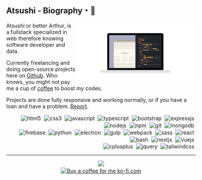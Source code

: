 ## Atsushi - Biography・👋

<img align="right" src="https://raw.githubusercontent.com/Diego-DevsS/Diego-DevsS/main/image/gg.gif" height="160px" />

Atsushi or better Arthur, is a fullstack specialized in web therefore knowing software developer and data.

Currently freelancing and doing open-source projects here on <a href="https://github.com/">Github</a>. Who knows, you might not pay me a cup of <a href="https://ko-fi.com/atsushisushi" target="_blank">coffee</a> to boost my codes.

Projects are done fully responsive and working normally, or if you have a loan and have a problem. <a href="https://github.com/Dev-Atsushi/">Report</a>.

<div align="right" width="700">
    <img align="center" src="https://i.imgur.com/hkpVEvr.png" title="html5" width="25"/>&nbsp;
    <img align="center" src="https://i.imgur.com/nxsNQ9M.png" title="css3" width="25"/>&nbsp;
    <img align="center" src="https://i.imgur.com/AsQqunT.png" title="javascript"width="25"/>&nbsp;
    <img align="center" src="https://i.imgur.com/JxP3cZE.png" title="typescript" width="25"/>&nbsp;
    <img align="center" src="https://i.imgur.com/YWkyeFO.png" title="bootstrap" width="25"/>&nbsp;
    <img align="center" src="https://i.imgur.com/zUvGK9u.png" title="expressjs" width="25"/>&nbsp;
    <img align="center" src="https://i.imgur.com/Nhuq1Gt.png" title="nodejs" width="25"/>&nbsp;
    <img align="center" src="https://i.imgur.com/tHz49Lt.png" title="npm" width="25"/>&nbsp;
    <img align="center" src="https://i.imgur.com/WPOuZqI.png" title="git" width="25"/>&nbsp;
    <img align="center" src="https://i.imgur.com/DZjNb1T.png" title="mongodb" width="25"/>&nbsp;
    <br />
    <img align="center" src="https://i.imgur.com/bxqKdqe.png" title="firebase" width="25"/>&nbsp;
    <img align="center" src="https://i.imgur.com/O1X88tn.png" title="python" width="25"/>&nbsp;
    <img align="center" src="https://i.imgur.com/zFIaVNv.png" title="electron" width="25"/>&nbsp;
    <img align="center" src="https://i.imgur.com/ZcIJUio.png" title="gulp" width="25"/>&nbsp;
    <img align="center" src="https://i.imgur.com/8zi7SYt.png" title="webpack" width="25"/>&nbsp;
    <img align="center" src="https://i.imgur.com/9DbVTos.png" title="sass" width="25"/>&nbsp;
    <img align="center" src="https://i.imgur.com/uQuB4Cn.png" title="react" width="25"/>&nbsp;
    <img align="center" src="https://i.imgur.com/d2YDW7g.png" title="bash" width="25"/>&nbsp;
    <img align="center" src="https://i.imgur.com/e7omycw.png" title="nextjs" width="25"/>&nbsp;
    <img align="center" src="https://i.imgur.com/u5s2vbq.png" title="vuejs" width="25"/>&nbsp;
    <br />
    <img align="center" src="https://i.imgur.com/e8W17pa.png" title="cplusplus" width="25"/>&nbsp;
    <img align="center" src="https://i.imgur.com/Fa3sdaT.png" title="jquery" width="25"/>&nbsp;
    <img align="center" src="https://i.imgur.com/Xv8A11L.png" title="tailwindcss" width="25"/>&nbsp;
</div>

<!--## Technologies and tools・💻

<p align="left">
<img src="https://img.shields.io/badge/javascript-%23F7DF1E.svg?&style=for-the-badge&logo=javascript&logoColor=black" height="25"/>
<img src="https://img.shields.io/badge/typescript%20-%23007ACC.svg?&style=for-the-badge&logo=typescript&logoColor=white" height="25"/>
<img src="https://img.shields.io/badge/node.js%20-%2343853D.svg?&style=for-the-badge&logo=node.js&logoColor=white" height="25"/>
<img src="https://img.shields.io/badge/express.js-%23404d59?logo=express&style=for-the-badge" height="25" />
<img src="https://img.shields.io/badge/bootstrap%20-%23563D7C.svg?&style=for-the-badge&logo=bootstrap&logoColor=white" height="25"/>
<img src="https://img.shields.io/badge/npm%20-CB3837.svg?&style=for-the-badge&logo=npm&logoColor=%234FC08D" height="25"/>
<img src="https://img.shields.io/badge/GitHub%20-181717?style=for-the-badge&logo=github" height="25"/>
</p>
<p align="left">
<img src="https://img.shields.io/badge/MongoDB-%234ea94b.svg?&style=for-the-badge&logo=mongodb&logoColor=white" height="25"/>
<img src="https://img.shields.io/badge/Firebase-F6820D.svg?&style=for-the-badge&logo=firebase&logoColor=white" height="25" />
<img src="https://img.shields.io/badge/Python-%234ea94b.svg?&style=for-the-badge&logo=python&logoColor=white" height="25" />
<img src="https://img.shields.io/badge/Electron-%23316192.svg?style=for-the-badge&logo=electron&logoColor=white" height="25" />
<img src="https://img.shields.io/badge/Gulp-FF0000.svg?style=for-the-badge&logo=gulp&logoColor=white" height="25" />
<img src="https://img.shields.io/badge/Html-ff6347.svg?style=for-the-badge&logo=html5&logoColor=white" height="25" />
<img src="https://img.shields.io/badge/Css-0080FF.svg?style=for-the-badge&logo=css3&logoColor=white" height="25" />
<img src="https://img.shields.io/badge/Webpack-8ED5FA.svg?style=for-the-badge&logo=webpack&logoColor=white" height="25" />
</p>
<p align="left">
<img src="https://img.shields.io/badge/Sass-cc6699.svg?style=for-the-badge&logo=sass&logoColor=white" height="25" />
<img src="https://img.shields.io/badge/React-blue.svg?style=for-the-badge&logo=react&logoColor=white" height="25" />
<img src="https://img.shields.io/badge/Batch-green.svg?style=for-the-badge&logo=shell&logoColor=white" height="25" />
<img src="https://img.shields.io/badge/Next.Js-gray.svg?style=for-the-badge&logo=next.js&logoColor=white" height="25" />
<img src="https://img.shields.io/badge/vuejs%20-34495E.svg?&style=for-the-badge&logo=vue.js&logoColor=%234FC08D" height="25" />
<img src="https://img.shields.io/badge/c++%20-088192.svg?&style=for-the-badge&logo=c%2B%2B&logoColor=%234FC08D" height="25" />
<img src="https://img.shields.io/badge/jQuery-0769AD?style=for-the-badge&logo=jquery&logoColor=white" height="25" />
</p>-->

---

<p align="center">
  <a href="https://discord.com/users/485088800540983299"><img src="https://discord.c99.nl/widget/theme-4/485088800540983299.png" /></a>
  <br />
  <a href="https://ko-fi.com/atsushisushi" target="_blank">
    <img height="36" style="border:0px;height:36px;" src="https://cdn.ko-fi.com/cdn/kofi3.png?v=2" border="0" alt='Buy a coffee for me ko-fi.com' />
  </a>
</p>
